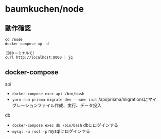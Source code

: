 # baumkuchen/node

## 動作確認

```
cd /node
docker-compose up -d

(別ターミナルで)
curl http://localhost:8000 | jq
```

## docker-compose

api

- `docker-compose exec api /bin/bash`
- `yarn run prisma migrate dev --name init` /api/prisma/migrationsにマイグレーションファイル作成、実行、データ投入

db
- `docker-compose exec db /bin/bash` dbにログインする
- `mysql -u root -p` mysqlにログインする